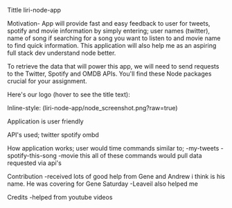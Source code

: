 Tittle
liri-node-app

Motivation-
App will provide fast and easy feedback to user for tweets, spotify and movie information by simply entering; user names (twitter), name of song if searching for a song you want to listen to and movie name to find quick information.  This application will also help me as an aspiring full stack dev understand node better.

To retrieve the data that will power this app, we will need to send requests to the Twitter, Spotify and OMDB APIs. You'll find these Node packages crucial for your assignment.

Here's our logo (hover to see the title text):

Inline-style: 
(liri-node-app/node_screenshot.png?raw=true)

Application is user friendly 

API's used;
twitter
spotify 
ombd

How application works;
user would time commands similar to;
-my-tweets
-spotify-this-song
-movie this
all of these commands would pull data requested via api's

Contribution
-received lots of good help from Gene and Andrew i think is his name.  He was covering for Gene Saturday
-Leaveil also helped me 

Credits
-helped from youtube videos

